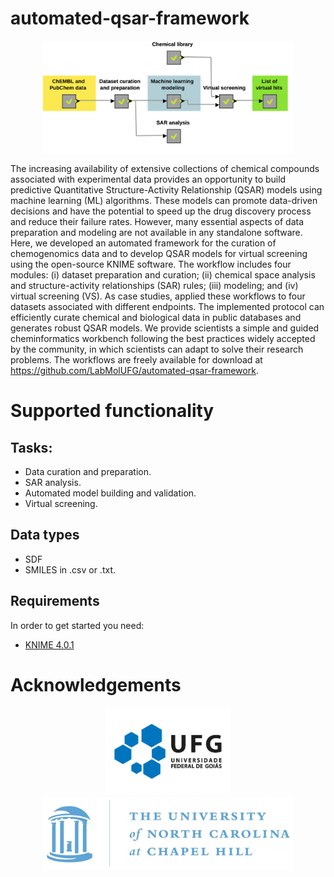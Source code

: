 # automated-qsar-framework

<p align="center">
  <img align="middle" src="/docs/GA.svg" width="400px" class="center">
 </p>
 
The increasing availability of extensive collections of chemical compounds associated with experimental data provides an opportunity to build predictive Quantitative Structure-Activity Relationship (QSAR) models using machine learning (ML) algorithms. These models can promote data-driven decisions and have the potential to speed up the drug discovery process and reduce their failure rates. However, many essential aspects of data preparation and modeling are not available in any standalone software. Here, we developed an automated framework for the curation of chemogenomics data and to develop QSAR models for virtual screening using the open-source KNIME software. The workflow includes four modules: (i) dataset preparation and curation; (ii) chemical space analysis and structure-activity relationships (SAR) rules; (iii) modeling; and (iv) virtual screening (VS). As case studies, applied these workflows to four datasets associated with different endpoints. The implemented protocol can efficiently curate chemical and biological data in public databases and generates robust QSAR models. We provide scientists a simple and guided cheminformatics workbench following the best practices widely accepted by the community, in which scientists can adapt to solve their research problems. The workflows are freely available for download at https://github.com/LabMolUFG/automated-qsar-framework. 

# Supported functionality
## Tasks:
* Data curation and preparation.
* SAR analysis.
* Automated model building and validation.
* Virtual screening.

## Data types
* SDF
* SMILES in .csv or .txt.

## Requirements
In order to get started you need:
* [KNIME 4.0.1](https://www.knime.com/)

# Acknowledgements

<p align="middle">
  <img src="./docs/UFG.png" alt="UFG" width="200">
  <img src="./docs/UNC.jpg" alt="UNC" width="400">
  <br>
</p>
